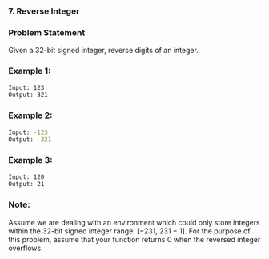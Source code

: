 ### 7. Reverse Integer

### Problem Statement
Given a 32-bit signed integer, reverse digits of an integer.

### Example 1:
```bash
Input: 123
Output: 321
```

### Example 2:
```bash
Input: -123
Output: -321
```

### Example 3:
```bash
Input: 120
Output: 21
```

### Note:
Assume we are dealing with an environment which could only store integers within the 32-bit signed integer range: [−231,  231 − 1]. For the purpose of this problem, assume that your function returns 0 when the reversed integer overflows.